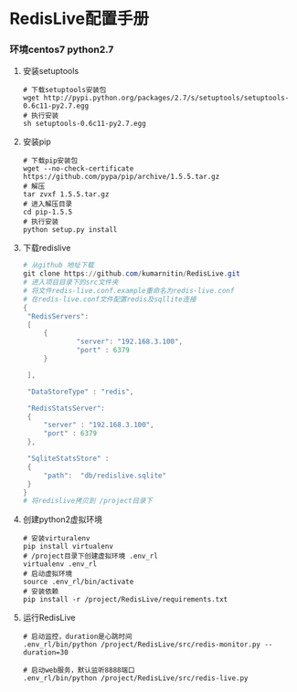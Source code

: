 # RedisLive配置手册

### 环境centos7 python2.7

1. 安装setuptools

   ```shell
   # 下载setuptools安装包
   wget http://pypi.python.org/packages/2.7/s/setuptools/setuptools-0.6c11-py2.7.egg
   # 执行安装
   sh setuptools-0.6c11-py2.7.egg
   ```

2. 安装pip

   ```shell
   # 下载pip安装包
   wget --no-check-certificate https://github.com/pypa/pip/archive/1.5.5.tar.gz
   # 解压
   tar zvxf 1.5.5.tar.gz
   # 进入解压目录
   cd pip-1.5.5
   # 执行安装
   python setup.py install
   ```

3. 下载redislive

   ```powershell
   # 从github 地址下载
   git clone https://github.com/kumarnitin/RedisLive.git
   # 进入项目目录下的src文件夹
   # 将文件redis-live.conf.example重命名为redis-live.conf
   # 在redis-live.conf文件配置redis及sqllite连接
   {
   	"RedisServers":
   	[
   		{
     			"server": "192.168.3.100",
     			"port" : 6379
   		}

   	],

   	"DataStoreType" : "redis",

   	"RedisStatsServer":
   	{
   		"server" : "192.168.3.100",
   		"port" : 6379
   	},

   	"SqliteStatsStore" :
   	{
   		"path":  "db/redislive.sqlite"
   	}
   }
   # 将redislive拷贝到 /project目录下
   ```

4. 创建python2虚拟环境

   ```shell
   # 安装virturalenv
   pip install virtualenv
   # /project目录下创建虚拟环境 .env_rl
   virtualenv .env_rl
   # 启动虚拟环境
   source .env_rl/bin/activate
   # 安装依赖
   pip install -r /project/RedisLive/requirements.txt
   ```

5. 运行RedisLive

   ```shell
   # 启动监控，duration是心跳时间
   .env_rl/bin/python /project/RedisLive/src/redis-monitor.py --duration=30    

   # 启动web服务，默认监听8888端口
   .env_rl/bin/python /project/RedisLive/src/redis-live.py                    

   ```

   ​

